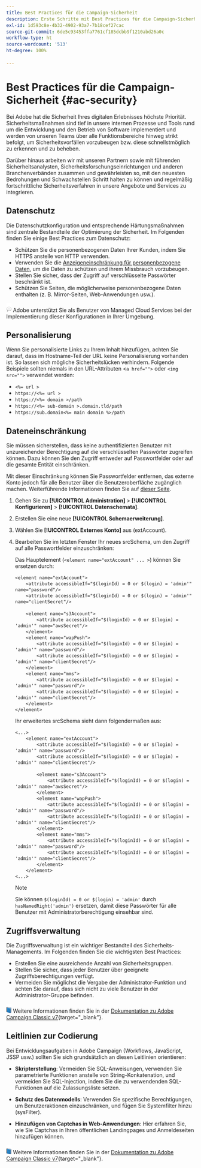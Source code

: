 ```yaml
---
title: Best Practices für die Campaign-Sicherheit
description: Erste Schritte mit Best Practices für die Campaign-Sicherheit
exl-id: 1d593c8e-4b32-4902-93a7-7b18cef27cac
source-git-commit: 6de5c93453ffa7761cf185dcbb9f1210abd26a0c
workflow-type: ht
source-wordcount: '513'
ht-degree: 100%

---
```


# Best Practices für die Campaign-Sicherheit {#ac-security}

Bei Adobe hat die Sicherheit Ihres digitalen Erlebnisses höchste Priorität. Sicherheitsmaßnahmen sind tief in unsere internen Prozesse und Tools rund um die Entwicklung und den Betrieb von Software implementiert und werden von unseren Teams über alle Funktionsbereiche hinweg strikt befolgt, um Sicherheitsvorfällen vorzubeugen bzw. diese schnellstmöglich zu erkennen und zu beheben.

Darüber hinaus arbeiten wir mit unseren Partnern sowie mit führenden Sicherheitsanalysten, Sicherheitsforschungseinrichtungen und anderen Branchenverbänden zusammen und gewährleisten so, mit den neuesten Bedrohungen und Schwachstellen Schritt halten zu können und regelmäßig fortschrittliche Sicherheitsverfahren in unsere Angebote und Services zu integrieren.

## Datenschutz

Die Datenschutzkonfiguration und entsprechende Härtungsmaßnahmen sind zentrale Bestandteile der Optimierung der Sicherheit. Im Folgenden finden Sie einige Best Practices zum Datenschutz:

* Schützen Sie die personenbezogenen Daten Ihrer Kunden, indem Sie HTTPS anstelle von HTTP verwenden.
* Verwenden Sie die [Anzeigeneinschränkung für personenbezogene Daten](../dev/restrict-pi-view.md), um die Daten zu schützen und ihrem Missbrauch vorzubeugen.
* Stellen Sie sicher, dass der Zugriff auf verschlüsselte Passwörter beschränkt ist.
* Schützen Sie Seiten, die möglicherweise personenbezogene Daten enthalten (z. B. Mirror-Seiten, Web-Anwendungen usw.).

![](../assets/do-not-localize/speech.png)  Adobe unterstützt Sie als Benutzer von Managed Cloud Services bei der Implementierung dieser Konfigurationen in Ihrer Umgebung.

## Personalisierung

Wenn Sie personalisierte Links zu Ihrem Inhalt hinzufügen, achten Sie darauf, dass im Hostname-Teil der URL keine Personalisierung vorhanden ist. So lassen sich mögliche Sicherheitslücken verhindern. Folgende Beispiele sollten niemals in den URL-Attributen &lt;`a href="">` oder `<img src="">` verwendet werden:

* `<%= url >`
* `https://<%= url >`
* `https://<%= domain >/path`
* `https://<%= sub-domain >.domain.tld/path`
* `https://sub.domain<%= main domain %>/path`

## Dateneinschränkung

Sie müssen sicherstellen, dass keine authentifizierten Benutzer mit unzureichender Berechtigung auf die verschlüsselten Passwörter zugreifen können. Dazu können Sie den Zugriff entweder auf Passwortfelder oder auf die gesamte Entität einschränken.

Mit dieser Einschränkung können Sie Passwortfelder entfernen, das externe Konto jedoch für alle Benutzer über die Benutzeroberfläche zugänglich machen. Weiterführende Informationen finden Sie auf [dieser Seite](../dev/restrict-pi-view.md).

1. Gehen Sie zu **[!UICONTROL Administration]** > **[!UICONTROL Konfigurieren]** > **[!UICONTROL Datenschemata]**.

1. Erstellen Sie eine neue **[!UICONTROL Schemaerweiterung]**.

1. Wählen Sie **[!UICONTROL Externes Konto]** aus (extAccount).

1. Bearbeiten Sie im letzten Fenster Ihr neues srcSchema, um den Zugriff auf alle Passwortfelder einzuschränken:

   Das Hauptelement (`<element name="extAccount" ... >`) können Sie ersetzen durch:

   ```
   <element name="extAccount">
       <attribute accessibleIf="$(loginId) = 0 or $(login) = 'admin'" name="password"/>
       <attribute accessibleIf="$(loginId) = 0 or $(login) = 'admin'" name="clientSecret"/>
   
       <element name="s3Account">
           <attribute accessibleIf="$(loginId) = 0 or $(login) = 'admin'" name="awsSecret"/>
       </element>
       <element name="wapPush">
           <attribute accessibleIf="$(loginId) = 0 or $(login) = 'admin'" name="password"/>
           <attribute accessibleIf="$(loginId) = 0 or $(login) = 'admin'" name="clientSecret"/>
       </element>
       <element name="mms">
           <attribute accessibleIf="$(loginId) = 0 or $(login) = 'admin'" name="password"/>
           <attribute accessibleIf="$(loginId) = 0 or $(login) = 'admin'" name="clientSecret"/>
       </element>
   </element>
   ```

   Ihr erweitertes srcSchema sieht dann folgendermaßen aus:

   ```
   <...>
       <element name="extAccount">
           <attribute accessibleIf="$(loginId) = 0 or $(login) = 'admin'" name="password"/>
           <attribute accessibleIf="$(loginId) = 0 or $(login) = 'admin'" name="clientSecret"/>
   
           <element name="s3Account">
               <attribute accessibleIf="$(loginId) = 0 or $(login) = 'admin'" name="awsSecret"/>
           </element>
           <element name="wapPush">
               <attribute accessibleIf="$(loginId) = 0 or $(login) = 'admin'" name="password"/>
               <attribute accessibleIf="$(loginId) = 0 or $(login) = 'admin'" name="clientSecret"/>
           </element>
           <element name="mms">
               <attribute accessibleIf="$(loginId) = 0 or $(login) = 'admin'" name="password"/>
               <attribute accessibleIf="$(loginId) = 0 or $(login) = 'admin'" name="clientSecret"/>
           </element>
       </element>
   <...> 
   ```

   >[!NOTE]
   >
   >Sie können `$(loginId) = 0 or $(login) = 'admin'` durch `hasNamedRight('admin')` ersetzen, damit diese Passwörter für alle Benutzer mit Administratorberechtigung einsehbar sind.


## Zugriffsverwaltung 

Die Zugriffsverwaltung ist ein wichtiger Bestandteil des Sicherheits-Managements. Im Folgenden finden Sie die wichtigsten Best Practices:

* Erstellen Sie eine ausreichende Anzahl von Sicherheitsgruppen.
* Stellen Sie sicher, dass jeder Benutzer über geeignete Zugriffsberechtigungen verfügt.
* Vermeiden Sie möglichst die Vergabe der Administrator-Funktion und achten Sie darauf, dass sich nicht zu viele Benutzer in der Administrator-Gruppe befinden.

![](../assets/do-not-localize/book.png) Weitere Informationen finden Sie in der [Dokumentation zu Adobe Campaign Classic v7](https://experienceleague.adobe.com/docs/campaign-classic/using/installing-campaign-classic/security-privacy/access-management.html?lang=de#webapp-operator){target=&quot;_blank&quot;}.

## Leitlinien zur Codierung

Bei Entwicklungsaufgaben in Adobe Campaign (Workflows, JavaScript, JSSP usw.) sollten Sie sich grundsätzlich an diesen Leitlinien orientieren:

* **Skripterstellung**: Vermeiden Sie SQL-Anweisungen, verwenden Sie parametrierte Funktionen anstelle von String-Konkatenation, und vermeiden Sie SQL-Injection, indem Sie die zu verwendenden SQL-Funktionen auf die Zulassungsliste setzen.

* **Schutz des Datenmodells**: Verwenden Sie spezifische Berechtigungen, um Benutzeraktionen einzuschränken, und fügen Sie Systemfilter hinzu (sysFilter).

* **Hinzufügen von Captchas in Web-Anwendungen**: Hier erfahren Sie, wie Sie Captchas in Ihren öffentlichen Landingpages und Anmeldeseiten hinzufügen können.

![](../assets/do-not-localize/book.png) Weitere Informationen finden Sie in der [Dokumentation zu Adobe Campaign Classic v7](https://experienceleague.adobe.com/docs/campaign-classic/using/installing-campaign-classic/security-privacy/scripting-coding-guidelines.html?lang=de#installing-campaign-classic){target=&quot;_blank&quot;}.
